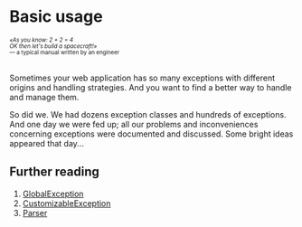 # Basic usage

<span style="font-size: 70%;">
    <em>
        &laquo;As you know: 2 + 2 = 4
        <br/>OK then let's build a spacecraft!&raquo;
    </em>
    <br/>&mdash; a typical manual written by an engineer
</span>

<br/>Sometimes your web application has so many exceptions with different origins and handling strategies. And you want
to find a better way to handle and manage them.

So did we. We had dozens exception classes and hundreds of exceptions. And one day we were fed up; all our problems
and inconveniences concerning exceptions were documented and discussed. Some bright ideas appeared that day...

## Further reading

1. [GlobalException](global-exception.md)
1. [CustomizableException]()
1. [Parser]()
